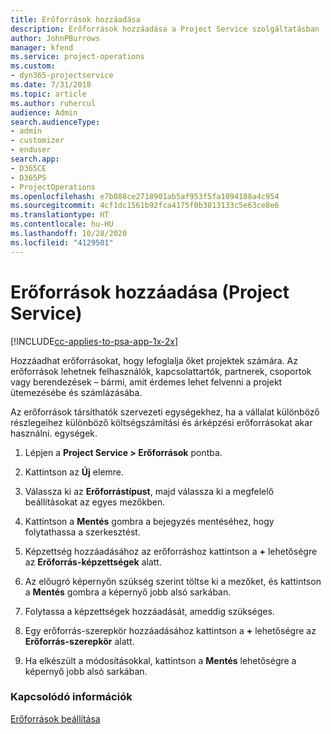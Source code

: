 ```yaml
---
title: Erőforrások hozzáadása
description: Erőforrások hozzáadása a Project Service szolgáltatásban
author: JohnPBurrows
manager: kfend
ms.service: project-operations
ms.custom:
- dyn365-projectservice
ms.date: 7/31/2018
ms.topic: article
ms.author: ruhercul
audience: Admin
search.audienceType:
- admin
- customizer
- enduser
search.app:
- D365CE
- D365PS
- ProjectOperations
ms.openlocfilehash: e7b088ce2718901ab5af953f5fa1094188a4c954
ms.sourcegitcommit: 4cf1dc1561b92fca4175f0b3813133c5e63ce8e6
ms.translationtype: HT
ms.contentlocale: hu-HU
ms.lasthandoff: 10/28/2020
ms.locfileid: "4129501"
---
```

# <a name="add-resources-project-service"></a>Erőforrások hozzáadása (Project Service)

[!INCLUDE[cc-applies-to-psa-app-1x-2x](../includes/cc-applies-to-psa-app-1x-2x.md)]

Hozzáadhat erőforrásokat, hogy lefoglalja őket projektek számára. Az erőforrások lehetnek felhasználók, kapcsolattartók, partnerek, csoportok vagy berendezések – bármi, amit érdemes lehet felvenni a projekt ütemezésébe és számlázásába.  
  
Az erőforrások társíthatók szervezeti egységekhez, ha a vállalat különböző részlegeihez különböző költségszámítási és árképzési erőforrásokat akar használni. egységek.  
  
1.  Lépjen a **Project Service > Erőforrások** pontba.  
  
2.  Kattintson az **Új** elemre.  
  
3.  Válassza ki az **Erőforrástípust**, majd válassza ki a megfelelő beállításokat az egyes mezőkben.  
  
4.  Kattintson a **Mentés** gombra a bejegyzés mentéséhez, hogy folytathassa a szerkesztést.  
  
5.  Képzettség hozzáadásához az erőforráshoz kattintson a **+** lehetőségre az **Erőforrás-képzettségek** alatt.  
  
6.  Az előugró képernyőn szükség szerint töltse ki a mezőket, és kattintson a **Mentés** gombra a képernyő jobb alsó sarkában.  
  
7.  Folytassa a képzettségek hozzáadását, ameddig szükséges.  
  
8.  Egy erőforrás-szerepkör hozzáadásához kattintson a **+** lehetőségre az **Erőforrás-szerepkör** alatt.  
  
9. Ha elkészült a módosításokkal, kattintson a **Mentés** lehetőségre a képernyő jobb alsó sarkában.  
  
### <a name="see-also"></a>Kapcsolódó információk  
 [Erőforrások beállítása](../psa/set-up-resources.md)
